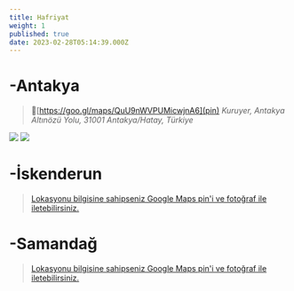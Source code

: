 ```yaml
---
title: Hafriyat
weight: 1
published: true
date: 2023-02-28T05:14:39.000Z
---
```

# -Antakya
> 📍[https://goo.gl/maps/QuU9nWVPUMicwjnA6](pin)
> _Kuruyer, Antakya Altınözü Yolu, 31001 Antakya/Hatay, Türkiye_

![]({{site.baseurl}}/images/features/Hafriyat-Antakya-1.png)
![]({{site.baseurl}}/images/features/Hafriyat-Antakya-2.png)

# -İskenderun
> [Lokasyonu bilgisine sahipseniz Google Maps pin'i ve fotoğraf ile iletebilirsiniz.](mailto:hataybenimsahsimeselem@gmail.com)

# -Samandağ
> [Lokasyonu bilgisine sahipseniz Google Maps pin'i ve fotoğraf ile iletebilirsiniz.](mailto:hataybenimsahsimeselem@gmail.com)

